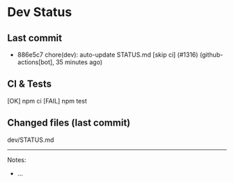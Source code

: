 # Dev Status

## Last commit
- 886e5c7 chore(dev): auto-update STATUS.md [skip ci] (#1316) (github-actions[bot], 35 minutes ago)
## CI & Tests
[OK] npm ci
[FAIL] npm test

## Changed files (last commit)
dev/STATUS.md

---
Notes:
- ...

